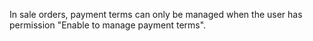 In sale orders, payment terms can only be managed when the user has
permission "Enable to manage payment terms".
